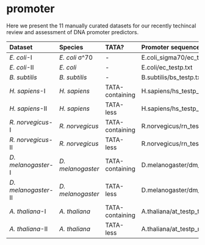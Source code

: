 # promoter

Here we present the 11 manually curated datasets for our recently techincal review and assessment of DNA promoter predictors.

| Dataset   | Species   |TATA?|Promoter sequence file (i.e., positive)|Non-promoter sequence file (i.e., negative)|
|:----------|:----------|:----|:--------------------------------------|:------------------------------------------|
|*E. coli*-I|*E. coli* σ^70|-|E.coli_sigma70/ec_testp_sigma70.txt|E.coli_sigma70/ec_testn_sigma70.txt|
|*E. coli*-II|*E. coli*|-|E.coli/ec_testp.txt|E.coli/ec_testn.txt|
|*B. subtilis*|*B. subtilis*|-|B.subtilis/bs_testp.txt|B.subtilis/bs_testn.txt|
|*H. sapiens*-I|*H. sapiens*|TATA-containing|H.sapiens/hs_testp_tata_251(300;1001).txt|H.sapiens/hs_testn_tata_251(300;1001).txt|
|*H. sapiens*-II|*H. sapiens*|TATA-less|H.sapiens/hs_testp_nontata_251(300;1001).txt|H.sapiens/hs_testn_nontata_251(300;1001).txt|
|*R. norvegicus*-I|*R. norvegicus*|TATA-containing|R.norvegicus/rn_testp_tata_251(300;1001).txt|R.norvegicus/rn_testn_tata_251(300;1001).txt|
|*R. norvegicus*-II|*R. norvegicus*|TATA-less|R.norvegicus/rn_testp_nontata_251(300;1001).txt|R.norvegicus/rn_testn_nontata_251(300;1001).txt|
|*D. melanogaster*-I|*D. melanogaster*|TATA-containing|D.melanogaster/dm_testp_tata_300(1001).txt|D.melanogaster/dm_testn_tata_300(1001).txt|
|*D. melanogaster*-II|*D. melanogaster*|TATA-less|D.melanogaster/dm_testp_nontata_300(1001).txt|D.melanogaster/dm_testn_nontata_300(1001).txt|
|*A. thaliana*-I|*A. thaliana*|TATA-containing|A.thaliana/at_testp_tata_251(300;1001).txt|A.thaliana/at_testn_tata_251(300;1001).txt|
|*A. thaliana*-II|*A. thaliana*|TATA-less|A.thaliana/at_testp_nontata_251(300;1001).txt|A.thaliana/at_testn_nontata_251(300;1001).txt|



